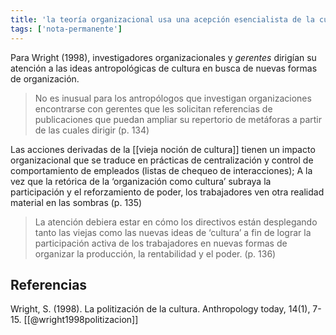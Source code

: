 ```yaml
---
title: 'la teoría organizacional usa una acepción esencialista de la cultura'
tags: ['nota-permanente']
---
```


Para Wright (1998), investigadores organizacionales y *gerentes* dirigían su atención a las ideas antropológicas de cultura en busca de nuevas formas de organización.

>No es inusual para los antropólogos que investigan organizaciones encontrarse con gerentes que les solicitan referencias de publicaciones que puedan ampliar su repertorio de metáforas a partir de las cuales dirigir (p. 134)

Las acciones derivadas de la [[vieja noción de cultura]] tienen un impacto organizacional que se traduce en prácticas de centralización y control de comportamiento de empleados (listas de chequeo de interacciones); A la vez que la retórica de la ‘organización como cultura’ subraya la participación y el reforzamiento de poder, los trabajadores
ven otra realidad material en las sombras (p. 135)

>La atención debiera estar en cómo los directivos están desplegando tanto las viejas como las nuevas ideas de ‘cultura’ a fin de lograr la participación activa de los trabajadores en nuevas formas de organizar la producción, la rentabilidad y el poder. (p. 136)

## Referencias

Wright, S. (1998). La politización de la cultura. Anthropology today, 14(1), 7-15. [[@wright1998politizacion]]
